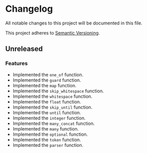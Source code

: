# Changelog

All notable changes to this project will be documented in this file.

This project adheres to [Semantic Versioning](https://semver.org/spec/v2.0.0.html).

## Unreleased

### Features

-   Implemented the `one_of` function.
-   Implemented the `guard` function.
-   Implemented the `map` function.
-   Implemented the `skip_whitespace` function.
-   Implemented the `whitespace` function.
-   Implemented the `float` function.
-   Implemented the `skip_until` function.
-   Implemented the `until` function.
-   Implemented the `integer` function.
-   Implemented the `many_concat` function.
-   Implemented the `many` function.
-   Implemented the `optional` function.
-   Implemented the `token` function.
-   Implemented the `parser` function.

<!-- scaffolded by git-cliff -->
